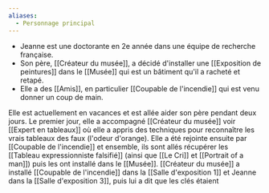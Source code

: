 ```yaml
---
aliases:
  - Personnage principal
---
```

- Jeanne est une doctorante en 2e année dans une équipe de recherche française.
- Son père, [[Créateur du musée]], a décidé d'installer une [[Exposition de peintures]] dans le [[Musée]] qui est un bâtiment qu'il a racheté et retapé.
- Elle a des [[Amis]], en particulier [[Coupable de l'incendie]] qui est venu donner un coup de main.

Elle est actuellement en vacances et est allée aider son père pendant deux jours.
Le premier jour, elle a accompagné [[Créateur du musée]] voir [[Expert en tableaux]] où elle a appris des techniques pour reconnaître les vrais tableaux des faux (l'odeur d'orange). 
Elle a été rejointe ensuite par [[Coupable de l'incendie]] et ensemble, ils sont allés récupérer les [[Tableau expressionniste falsifié]] (ainsi que [[Le Cri]] et [[Portrait of a man]]) puis les ont installé dans le [[Musée]]. 
[[Créateur du musée]] a installé [[Coupable de l'incendie]] dans la [[Salle d'exposition 1]] et Jeanne dans la [[Salle d'exposition 3]], puis lui a dit que les clés étaient